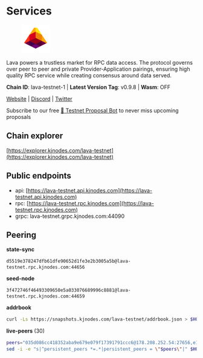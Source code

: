 # Services

<figure><img src="https://raw.githubusercontent.com/kj89/cosmos-images/main/logos/lava.png" alt=""><figcaption></figcaption></figure>

Lava powers a trustless market for RPC data access. The protocol  governs over peer to peer and private Provider-Application pairings,  ensuring high quality RPC service while creating consensus around data served.

**Chain ID**: lava-testnet-1 | **Latest Version Tag**: v0.9.8 | **Wasm**: OFF

[Website](https://lavanet.xyz) | [Discord](https://discord.com/invite/Tbk5NxTCdA) | [Twitter](https://twitter.com/lavanetxyz)



Subscribe to our free [🤖 Testnet Proposal Bot](https://t.me/kjnodes_testnet_proposal_bot) to never miss upcoming proposals


## Chain explorer
[https://explorer.kjnodes.com/lava-testnet](https://explorer.kjnodes.com/lava-testnet)

## Public endpoints

* api: [https://lava-testnet.api.kjnodes.com](https://lava-testnet.api.kjnodes.com)
* rpc: [https://lava-testnet.rpc.kjnodes.com](https://lava-testnet.rpc.kjnodes.com)
* grpc: lava-testnet.grpc.kjnodes.com:44090

## Peering

**state-sync**

```text
d5519e378247dfb61dfe90652d1fe3e2b3005a5b@lava-testnet.rpc.kjnodes.com:44656
```

**seed-node**

```text
3f472746f46493309650e5a033076689996c8881@lava-testnet.rpc.kjnodes.com:44659
```

**addrbook**
```bash
curl -Ls https://snapshots.kjnodes.com/lava-testnet/addrbook.json > $HOME/.lava/config/addrbook.json
```

**live-peers** (30)
```bash
peers="035d086cc418352aba9e679e079f17391791ccc6@178.208.252.54:27656,e1c09e10296de98d5637e0f948ada9d477ad4d75@31.42.191.74:36656,c0efea9152aed75fcf3022b8af45243818c59d6a@49.12.13.104:26656,92f8e4caaadb2f00c95e03068933f2045a93e910@65.109.65.163:21156,25da069c4dca143029ddae47bf2b7de69c2a8678@65.108.9.164:21156,e1383b216c42acc842193c5ac7321ce6c0d73db0@78.47.37.142:26656,9a151159039fd8abce61ddb21e5342605787792b@5.75.228.39:26656,433be6210ad6350bebebad68ec50d3e0d90cb305@217.13.223.167:60856,71f6af45c867266f81d81193013fcb4137351355@194.163.155.84:56656,ed780f77754e8c4657b145144f0f95225d43bb03@65.108.224.156:27656,3173b2d34ce415ee9a1bf08646d85688bf49e299@5.189.186.222:36656,3a445bfdbe2d0c8ee82461633aa3af31bc2b4dc0@3.252.219.158:26656,e593c7a9ca61f5616119d6beb5bd8ef5dd28d62d@34.246.190.1:26656,8b154033143fdedf4835dfc7b030c7d781bfd54e@195.201.219.227:26656,d5519e378247dfb61dfe90652d1fe3e2b3005a5b@65.109.68.190:44656,4732ed188fbe7603f81d9f4c825397277bb72217@5.75.235.195:26656,5b337f7ba27e2fdd27918be18af93f8728034267@65.108.41.168:26656,c32d101819cedf78ea986e6d832e2306fb6d0649@185.248.24.224:16656,2c419186cd96b59fe8b3307c54c27d6805414aba@65.108.8.28:60756,799077b3a3b52094ab3ca19b6a7ecab89c50cb61@185.144.99.97:26657,f0501090b870f7796dfdd1f1f5479aec2baecfe8@88.198.52.89:11656,1550fe479ee2dcfa35f7dcd2c66f37a50d34b0e3@178.63.132.243:2237,4ad3f3731073a016fa0c99118b2a5a2d313928f5@207.180.233.148:26656,d8e81881ced029758f9623179a3c1ecf72aece2e@195.74.86.49:26656,ac589df63d0c325329009a1e8a60602a8fc2be9f@57.128.54.106:26656,f0758765ef0350d5cbbdeebf0b8e84f76e21c46d@54.221.204.97:26656,bfe21dd5af98aa42d213cd5bd943162a36b0505f@92.243.165.98:26656,eb7832932626c1c636d16e0beb49e0e4498fbd5e@65.108.231.124:20656,5c2a752c9b1952dbed075c56c600c3a79b58c395@185.16.39.172:27066,370ae92bd28701e0c1d8dc912ccf0d40fe0db3d5@157.90.245.166:26656"
sed -i -e "s|^persistent_peers *=.*|persistent_peers = \"$peers\"|" $HOME/.lava/config/config.toml
```
